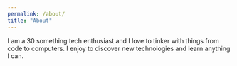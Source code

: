 ```yaml
---
permalink: /about/
title: "About"
---
```


I am a 30 something tech enthusiast and I love to tinker with things from code to computers. I enjoy to discover new technologies and learn anything I can. 